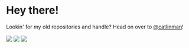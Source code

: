 # Hey there! #

Lookin' for my old repositories and handle? Head on over to [@catlinman](https://github.com/catlinman)!

<img align="center" src="https://github-readme-stats.vercel.app/api?username=zealsprince&show_icons=true&include_all_commits=true&count_private=true">
<img align="center" src="https://github-readme-stats.vercel.app/api/top-langs/?username=zealsprince&layout=compact&langs_count=10&card_width=445">
<img align="center"src="https://komarev.com/ghpvc/?username=zealsprince&style=flat-square&label&label=Profile+Views">

